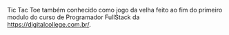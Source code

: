 Tic Tac Toe também conhecido como jogo da velha feito ao fim do primeiro modulo do curso de Programador FullStack da https://digitalcollege.com.br/.